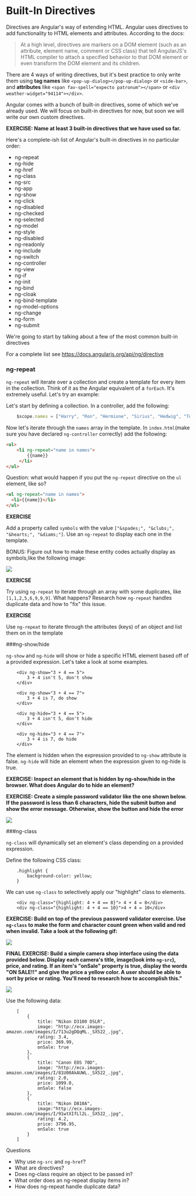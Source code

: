 # Built-In Directives

Directives are Angular's way of extending HTML.  Angular uses directives to add functionality to HTML elements and attributes. According to the docs:

> At a high level, directives are markers on a DOM element (such as an attribute, element name, comment or CSS class) that tell AngularJS's HTML compiler to attach a specified behavior to that DOM element or even transform the DOM element and its children.

There are 4 ways of writing directives, but it's best practice to only write them using **tag names** like `<pop-up-dialog></pop-up-dialog>` or `<side-bar>`, and **attributes** like `<span fav-spell="expecto patronum"></span>` or `<div weather-widget="94114"></div>`.

Angular comes with a bunch of built-in directives, some of which we've already used.  We will focus on built-in directives for now, but soon we will write our own custom directives.

**EXERCISE: Name at least 3 built-in directives that we have used so far.**

Here's a complete-ish list of Angular's built-in directives in no particular order:

* ng-repeat
* ng-hide
* ng-href
* ng-class
* ng-src
* ng-app
* ng-show
* ng-click
* ng-disabled
* ng-checked
* ng-selected
* ng-model
* ng-style
* ng-disabled
* ng-readonly
* ng-include
* ng-switch
* ng-controller
* ng-view
* ng-if
* ng-init
* ng-bind
* ng-cloak
* ng-bind-template
* ng-model-options
* ng-change
* ng-form
* ng-submit

We're going to start by talking about a few of the most common built-in directives

For a complete list see https://docs.angularjs.org/api/ng/directive

### ng-repeat

`ng-repeat` will iterate over a collection and create a template for every item in the collection.  Think of it as the Angular equivalent of a `forEach`.  It's extremely useful. Let's try an example:

Let's start by defining a collection. In a controller, add the following:

```js
	$scope.names = ["Harry", "Ron", "Hermione", "Sirius", "Hedwig", "Tonks"];
```

Now let's iterate through the `names` array in the template.  In `index.html`(make sure you have declared `ng-controller` correctly) add the following:

```html
<ul>
	<li ng-repeat="name in names">
		{{name}}
	 </li>
</ul>
```

Question: what would happen if you put the `ng-repeat` directive on the `ul` element, like so?

```html
<ul ng-repeat="name in names">
  <li>{{name}}</li>
</ul>
```

**EXERCISE**

Add a property called `symbols` with the value `["&spades;", "&clubs;", "&hearts;", "&diams;"]`.  Use an `ng-repeat` to display each one in the template.  

BONUS: Figure out how to make these entity codes actually display as symbols,like the following image:

![](http://content.screencast.com/users/ColtSteele1/folders/Jing/media/d75c95af-4729-4b8f-bf84-3b98a87f3213/00000003.png)

**EXERICSE**

Try using `ng-repeat` to iterate through an array with some duplicates, like `[1,1,2,5,6,9,9,9]`.  What happens?  Research how `ng-repeat` handles duplicate data and how to "fix" this issue.

**EXERCISE**

Use `ng-repeat` to iterate through the attributes (keys) of an object and list them on in the template

###ng-show/hide

`ng-show` and `ng-hide` will show or hide a specific HTML element based off of a provided expression.  Let's take a look at some examples.

```
	<div ng-show="3 + 4 == 5">
		3 + 4 isn't 5, don't show
	</div>

	<div ng-show="3 + 4 == 7">
		3 + 4 is 7, do show
	</div>

	<div ng-hide="3 + 4 == 5">
 		3 + 4 isn't 5, don't hide
	</div>

	<div ng-hide="3 + 4 == 7">
		3 + 4 is 7, do hide
	</div>

```

The element is hidden when the expression provided to `ng-show` attribute is false. `ng-hide` will hide an element when the expression given to ng-hide is true.

**EXERCISE: Inspect an element that is hidden by ng-show/hide in the browser.  What does Angular do to hide an element?**

**EXERCISE: Create a simple password validator like the one shown below.  If the password is less than 6 characters, hide the submit button and show the error message.  Otherwise, show the button and hide the error**

![](http://zippy.gfycat.com/FelineEqualElectriceel.gif)

###ng-class

`ng-class` will dynamically set an element's class depending on a provided expression.

Define the following CSS class:

```
	.highlight {
		background-color: yellow;
	}
```

We can use `ng-class` to selectively apply our "highlight" class to elements.

```
	<div ng-class="{highlight: 4 + 4 == 8}"> 4 + 4 = 8</div>
	<div ng-class="{highlight: 4 + 4 == 10}">4 + 4 = 10</div>
```


**EXERCISE: Build on top of the previous password validator exercise.  Use `ng-class` to make the form and character count green when valid and red when invalid.  Take a look at the following gif:**

![](http://zippy.gfycat.com/ActualBeautifulIzuthrush.gif)


**FINAL EXERCISE: Build a simple camera shop interface using the data provided below.  Display each camera's title, image(look into `ng-src`), price, and rating.  If an item's "onSale" property is true, display the words "ON SALE!!" and give the price a yellow color.  A user should be able to sort by price or rating.  You'll need to research how to accomplish this."**

![](http://zippy.gfycat.com/UnsteadyDampCanine.gif)

Use the following data:

```
	[
		{
			title: "Nikon D3100 DSLR",
			image: "http://ecx.images-amazon.com/images/I/713u2gDQqML._SX522_.jpg",
			rating: 3.4,
			price: 369.99,
			onSale: true
		},
		{
			title: "Canon EOS 70D",
			image: "http://ecx.images-amazon.com/images/I/81U00AkAUWL._SX522_.jpg",
			rating: 2.0,
			price: 1099.0,
			onSale: false
		},
		{
			title: "Nikon D810A",
			image:"http://ecx.images-amazon.com/images/I/91wtXIfLl2L._SX522_.jpg",
			rating: 4.2,
			price: 3796.95,
			onSale: true
		}
	]
```


Questions

* Why use `ng-src` and `ng-href`?
* What are directives?
* Does ng-class require an object to be passed in?
* What order does an ng-repeat display items in?
* How does ng-repeat handle duplicate data?

